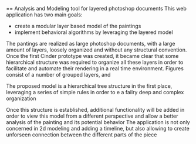 == Analysis and Modeling tool for layered photoshop documents
This web application has two main goals:
* create a modular layer based model of the paintings
* implement behavioral algorithms by leveraging the layered model

The pantings are realized as large photoshop documents, with a large amount of layers, loosely organized and without any structural convention.
Once the first Cinder prototype was created, it became clear that some hierarchical structure was required to organize all these layers in order to facilitate and automate their rendering in a real time environment.
Figures consist of a number of grouped layers, and 


The proposed model is a hierarchical tree structure in the first place, leveraging a series of simple rules in order to e a failry deep and complex organization

Once this structure is established, additional functionality will be added in order to view this model from a different perspective
and allow a better analysis of the painting and its potential behavior
The application is not only concerned in 2d modeling and adding a timeline, but also allowing to create unforseen connection between the different parts of the piece
